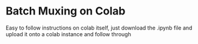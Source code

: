 # Batch Muxing on Colab

Easy to follow instructions on colab itself, just download the .ipynb file and upload it onto a colab instance and follow through